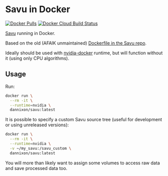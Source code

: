 # Savu in Docker

[![Docker Pulls](https://img.shields.io/docker/pulls/dannixon/savu)](https://hub.docker.com/r/dannixon/savu)
[![Docker Cloud Build Status](https://img.shields.io/docker/cloud/build/dannixon/savu)](https://hub.docker.com/r/dannixon/savu/builds)

[Savu](https://github.com/DiamondLightSource/Savu) running in Docker.

Based on the old (AFAIK unmaintained) [Dockerfile in the Savu repo](https://github.com/DiamondLightSource/Savu/tree/master/docker-image).

Ideally should be used with [nvidia-docker](https://github.com/NVIDIA/nvidia-docker) runtime, but will function without it (using only CPU algorithms).

## Usage

Run:
```bash
docker run \
  --rm -it \
  --runtime=nvidia \
  dannixon/savu:latest
```

It is possible to specify a custom Savu source tree (useful for development or using unreleased versions):
```bash
docker run \
  --rm -it \
  --runtime=nvidia \
  -v ~/my_savu:/savu_custom \
  dannixon/savu:latest
```

You will more than likely want to assign some volumes to access raw data and save processed data too.
